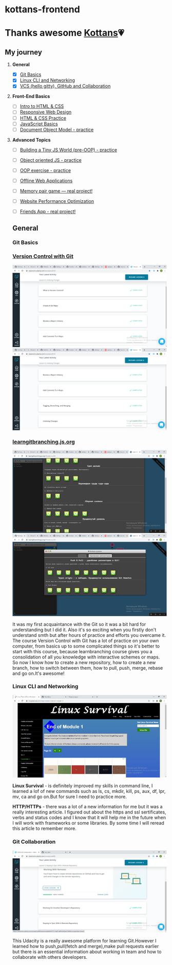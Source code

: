 # kottans-frontend

# Thanks awesome [Kottans](https://kottans.org/):heartpulse:

## My journey

 1. **General**
    - [x] [Git Basics](#git_intro)
    - [x] [Linux CLI and Networking](#linux_networking)
    - [x] [VCS (hello gitty), GitHub and Collaboration](#git_collaboration)
  
 2. **Front-End Basics**
  
    - [ ] [Intro to HTML & CSS](#)
    - [ ] [Responsive Web Design](#)
    - [ ] [HTML & CSS Practice](#)
    - [ ] [JavaScript Basics](#)
    - [ ] [Document Object Model - practice](#)
  
 3. **Advanced Topics**

    - [ ] [Building a Tiny JS World (pre-OOP) - practice](#)
    - [ ] [Object oriented JS - practice](#)
    - [ ] [OOP exercise - practice](#)
    - [ ] [Offline Web Applications](#)
    - [ ] [Memory pair game — real project!](#)
    - [ ] [Website Performance Optimization](#)
    - [ ] [Friends App - real project!](#)


    ## General

    ### <a name="git_intro">Git Basics</a> 
    
    ### [Version Control with Git](https://www.udacity.com/course/version-control-with-git--ud123)
    ![Version Control with Git0](Git_Basics/version_control_with_gi1.png)
    ![Version Control with Git1](Git_Basics/version_control_with_gi2.png)
    ### [learngitbranching.js.org](https://learngitbranching.js.org/)
    ![learngitbranching.js.org0](Git_Basics/learnbranching1.png)
    ![learngitbranching.js.org1](Git_Basics/learnbranching2.png)
    
    It was my first  acquaintance with the Git so it was a bit hard for understanding but I did it. Also it's so exciting when you firstly don't understand smth but after hours of practice and efforts you overcame it. The course Version Control with Git has a lot of practice on your own computer, from basics up to some complicated things so it's better to start with this course, because learnbranching course gives you a consolidation of all you knowledge with interactive schemes or maps.
    So now I know how to create a new repository, how to create a new branch, how to switch between them, how to pull, push, merge, rebase and go on.It's awesome!
    
    ### <a name="linux_networking">Linux CLI and Networking</a>
    
    ![Linux_Survival](task_linux_cli/linux_gif.gif)
    
    **Linux Survival** - is definitely improved my skills in command line, I learned a lof of new commands such as ls, cs, mkdir, kill, ps, aux, df, lpr, mv, ca and go on.But for sure I need to practice more.
    
    **HTTP/HTTPs** - there was a lot of a new information for me but it was a really interesting article. I figured out about the https and ssl sertificates, verbs and status codes and I know that it will help me in the future when I will work with frameworks or some libraries. By some time I will reread this article to remember more.
    
    ### <a name="git_collaboration">Git Collaboration</a>
    
    ![Git_collaboration](task_git_collaboration/git_collaboration1.png)
    
    This Udacity is a really awesome platform for learning Git.However I learned how to push,pull(fetch and merge),make pull requests earlier but there is an essential information about working in team and how to collaborate with others developers.
 
